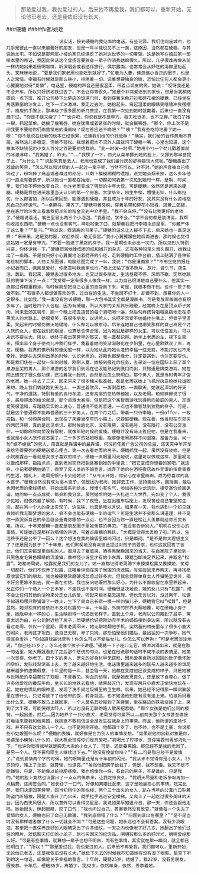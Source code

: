 > 那是爱过我，我也爱过的人。后来他不再爱我，我们都可以，重新开始，无论他已老去，还是我依旧没有长大。

###硬糖
####作者/姚瑶

						说实话，接到硬糖约我见面的电话，有些诧异。我们住同座城市，也几乎是彼此一直以来最要好的朋友，但是一年半载也见不上一面，这原因，当然都在硬糖。与其说她太宅，不如说是那两层小楼的家已经满足了她对这世界的一切奢望。这是她写在婚后第一部绘本里的原话，我因此笑话这个曾扬言要独身一辈子的清秀姑娘很久。所以，几乎很难再像从前一样约她出来逛街喝咖啡，听演唱会或者结伴旅行。偶尔露面，也常常会从好吃的海鲜里抬起头，笑眯眯地说，“要是我们家老周也能吃到就好了。”忙着为人妻，倏忽缩小自己的圈子，也是人之常情。幸福有时候就是那么狭小，拒绝着一切。说着想要独身的她，恐怕比任何人都会更小心翼翼地对待“爱情”。电话里，硬糖的声音还是很温柔，带着点调皮的笑，她说：“哎呀我还是不会开车，所以只好挤地铁过去了。不会让你等很久。”她是个非常爱迟到的家伙，但是当我稍微提前一点下班，推开公司楼下比萨店的玻璃门时，看到穿着米色开衫和碎花裙的硬糖，已经坐在角落靠窗的沙发上，吃下一半冰激淋。我走过去时，她抬起头，弯起温柔的眼睛笑嘻嘻冲我摆摆手，瘦瘦的手腕上，那串绕了很多圈的新月菩提，在我第一次见到她时就戴着，后来也一直没有摘下过，“你是不是又瘦了？”“也许吧，你说我是不是甲亢，每天吃很多，也不见胖。”我白了她一眼，抓起菜单。她抿了抿嘴唇，她在犹豫或者紧张的时候，就会抿嘴唇，“那个，你上次不是问我要不要给你们画营销用的漫画吗？现在答应还不晚吧？”“咦？”我有些吃惊地看了她一眼：“你不是说在赶新的绘本已经很累，还嫌我们给的价钱低嘛！”确实，我们给的合作费用不算高，虽然活儿多稳定，但绝不轻松。我想着肥水不流外人田就问了硬糖一嘴，心里也知道，这个根本不缺钱花的小女人百分之百是要拒绝我的。“此一时彼一时啊。”她用小勺一个劲儿戳着面前的冰激淋球，“我离婚了，昨天。”“……”我愣了一下，目光从菜单挪到她的脸上，又挪到那串菩提子上，“为什么？”“说起来真是丢人，老周也变成了我们最讨厌的那种猥琐大叔呢。”硬糖露出了戏谑的笑容，“怎么可以和讨厌的人一起过一辈子呢，当然不可以，对不对。”她的声音被自己修饰过了，粉饰掉了痛苦或者难过的部分，只剩下模模糊糊的遗憾，说完她点烟来抽，这么多年他们一直没有要孩子，所以她也一直都在抽烟，一切都如同我第一次见到她时一样。是啊，时间里，我们会不停地改变自己，也许老周变成了猥琐的中年大叔，可是硬糖，依然还是原来的硬糖。硬糖是我住进芙蓉里当天认识的第一个房客。大学毕业，初生牛犊，懵懂无知，什么都担忧，什么都害怕，所以后来回想，能够遇到硬糖，并且成为十年的好友，我其实没有什么资格抱怨自己的坏运气。“一桌麻将，凑齐了。”硬糖叼着牙刷，穿着吊带和碎花小短裤，跷着二郎腿，坐在客厅的沙发上看着我把半年的租金交到中介手里。“我不会麻将。”“没有比我更好的老师了。”硬糖说着话，嘴巴里冒出两三个小泡泡。“我看过，学不会。”“学不会的都是装清高。我帮你收拾东西吧。”硬糖一点也没有客气，哗啦啦漱了口，就帮着我把行李箱拖进屋里，“你藏尸体了这么重？”“是书。”“所以说，假清高的书呆子。”硬糖的话总让人接不下去，后来她也一直是这样：“来来来，这是我的屋，欢迎参观，毫无保留。”我小心翼翼跟在她后面进去，那时候也觉得这姑娘一定是有甲亢。“不要一脸进了黑店的样子。我一星期也未必出一次门，所以见到人特别兴奋，你体谅我一下。”硬糖把满地揉成团的纸和摊开的杂志，还有各种铅笔头烟头踢开，给我让出了一条路。于是我只好小心翼翼地沿着劈开的小径，走到硬糖的工作台前，墙上贴满了各种铅笔绘制的脚本，人物关系图谱，电脑绘图完成了一半，我说：“你是漫画家？”“不用坐班的报社小记者而已，画画是爱好，你愿意叫我画家也行。”墙上还贴了很多照片，旅行，音乐节，夜生活，轰趴，看起来，硬糖去过很多地方，也交过很多朋友，生活昼夜不停，风雨不歇。突然她跳跃的表情下沉了一点：“我觉得一定有很多人像我一样，以为自己很清楚自己要什么，但其实一直都过得糊里糊涂。有时候我想把自己心里的感受画下来，可是，我根本做不到。也许一辈子都做不到。”“有很多人都想做喜欢的事，过自在的生活，不坐班不打卡，却做不到，羡慕你的人一定很多。比如我。”我一直没有告诉硬糖，那一大包书其实全都是漫画书，可是我放弃画画也有很多年了。当时是四个人合租，因为有硬糖，所以大家的关系其乐融融，经常晚上在屋顶点炉子烤肉，周末去郊区骑车，能一个晚上把五道营的每个酒吧喝一遍，然后勾肩搭背唱唱跳跳地走在漆黑无人的大路上。她很爱笑，有很多朋友，说话呛人，总把不恋爱不结婚挂在嘴上，但骨子里温柔，笑起来的时候仿佛天地缱绻，什么都可以被原谅。后来连她自己也嘲笑那样的自己真是个讨人厌的女人，但在我们的眼里，也算是合情合理，因为她就是那样的女生，可以任性妄为，可以永远不要长大。所以，她终于搬出芙蓉里的那天，我一直都记得。她坐上老周的车，摇下车窗来，探出半个身子使劲儿冲我们挥手，我看着她的笑渐渐融化在夕阳里，在心里默默说了声，再见，硬糖。我真的像所有的傻闺蜜一样，以为她从此向她认准的幸福一往无前，不能打扰也不用牵挂。她是在去深圳出差的时候，认识老周的。好赖也都是缘分，注定要遇到，也注定要受伤。那是我们住在一起快一年的时候，刚刚入夏，她接到报社的任务，去采访一位在国际上获了某个桌游金奖的男人，那个桌游的名字我们到现在也没能熟记到脱口而出，只知道是牌类游戏，她在网上研究了很久做功课，还拉着我一起玩，自然是没怎么玩明白。那个男人，就是当时青年才俊的老周。她一共去了三天，回来带来了很多糯米糍荔枝，都是老周送她上飞机时执意给她托运回来的。晚上我们俩就跑到天台上，一面坐着吹风，一面剥荔枝，一面聊天，她说起深圳的好天气，干净的道路，特别有爱的自行车道，还有高高的亚热带植被，以及老周。琐琐碎碎说了很多，最后得出的结论就是，那个桌游太高端，但是把这个高智商游戏玩得所向披靡的男人，却很爱笑很温和，有踏踏实实的上进心，普通得不能再普通，一点也不像智慧到狡黠的样子。可是，就是这个普通得不能再普通的三十岁男人，在两个月之后，带着一只行李箱，一份offer，一枚戒指，和一份购房合同，出现在了芙蓉里窄窄的小路上，说要娶硬糖。现在看，他当时在东郊买的两层洋房，真的是远见卓识。那时候的北京，没有限房，没有摇号，没有限行，没有公交涨价，一切都欣欣向荣没有限制，就像年轻时候的爱情。硬糖并没有马上答应他，但是在我看来，也就是小女人故作姿态罢了。二十多岁的姑娘眼里，能够像老周那样不问退路，准备万全，问一句“嫁不嫁我”的男人，简直就是靠谱中的最靠谱，何况担任着广告公司的总监，还天天中午开车来给宅得要死的硬糖送爱心便当。第一次去看老周的房子，硬糖抓我一起，虽然没有装修，但是小院和露台一看就是女孩子喜欢的样子，硬糖一直眼里闪光地说，这里可以做成这样，那里呢可以做成那样，指指点点，直到老周突然把钥匙塞到她的手里说：“把它变成你想要的家吧。”就这样，小记者硬糖结婚了，抛弃了反人类的不婚宣言，抛弃了她的在酒吧夜店故作无谓的挥霍青春的生活，婚礼上，老周把银行卡交给她说：“从今天开始，你安心在家里画画，成为你喜欢的高木直子。”硬糖当然没有成为高木直子，但是因为老周，她辞去工作，坚持画绘本，画插画，最后也因老周的牵线搭桥，开始出版系列绘本，慢慢小有名气，参加各种沙龙活动，接受高价绘画邀请。她的每一点点成就，都会和我分享。虽然婚后的她一头扎进二人世界，宛如变了个人，我很少见她，但依然最了解她。有时候，我下了夜班，坐在出租车后座上，发现曾经自己奢望的生活，都在另一个人的身上实现了，这滋味，也真是难以言说。如果有一天，我也遇到一个初见就肯倾听我无聊梦想的男人，会不会也能有硬糖一半的运气？可是生活并不会那么讲道理，并不是你一直哭诉自己的辛苦就会垂青你哪怕一点点，也不会因为你一直轻松让人羡慕就给你三灾五难。所以，十年来硬糖一直都是朋友圈子里被羡慕的典范。“我没有告诉别人。”明明在说伤心的事情，可是她还是那样软塌塌的声调，带着点甜糯的跳跃，“大概是觉得太丢脸了吧。”所以，生活终于还是公平了一回么？这个想法在我的脑袋里瞬间闪过，只是瞬间。“是不是你太理想主义了？还是因为孩子？”十年来，他们默契地没有向彼此提过对孩子的要求，也许这就回答了彼此，他们其实都是更自私的人。蜜月去了夏威夷，晒得黑黝黝回来的当天，在自家院子里捡到一只黑色皮毛黄色眼睛的流浪猫，像神怪小说里才有的小东西，硬糖当即决定养起来，并取名“松露”。她和老周说，松露就是我们的女儿了。她一直都记得老周蹲下来摸摸松露又摸摸她，笑得一切都好。他们不仅养了松露，还喂着徘徊在房子周围的流浪猫。有些捡回来养两天，再寻找愿意收留它们的朋友。我也被硬糖软磨硬泡怂恿过好多次，但我总觉得单身女人养猫略显诡异，搞不好会更嫁不出去，就一直在拒绝。我也反问她既然那么好心，为什么不都收留在家里养起来，反正你们一个商人一个艺术家，不差钱也不差时间。硬糖很坚决地说，她的女儿只有“松露”，绝不会让任何其他的活物来分走女儿的爱。听起来根本毫无道理，但也无言以对。没过两年，松露不知道和哪只野猫滚了一晚上，生下了同自己长得一模一样的猫儿子，硬糖管它叫“松茸”，但是显然，她对松茸的爱依旧不及对松露的一半。十年里，外面的世界天翻地覆，可在硬糖小房子里，她瓶中水一样的心，生活映照得一切还是老样子。直到上个月，老周以公司搬到了昌平，离家太远为由，在公司附近租了房子，而硬糖恰好把刚动完手术的妈妈接到身边来，所以就没有去看过老周。仅仅一个星期，周末老周回来，她无聊地翻他手机，突然看到相册里存了很多小鹿犬的照片，老周这才坦白，说自己无聊，养了只狗。那恐怕是他们婚后，最凶猛的一次争吵。她气得浑身发抖：“你知道我最讨厌狗！你怎么可以不爱猫女儿，你怎么可以养狗！”可是老周淡淡地说，“你已经35岁了，怎么还像个孩子不讲理。”硬糖一下子哑口无言，眼泪汹涌出来，就是在那一句话里，她大概就看到了之后那个悲伤的句点。也是在他说那句话时不咸不淡的表情里，她第一次觉得，他老了。四十岁的男人，原先的好身材早无踪影，因热爱美食所以圆圆的肚子像怀胎的孕妇，发际线渐渐高上去，为了越来越好地生活，电话簿里越来越多的联系人越来越多的饭局越来越多的虚情假意，十年里的每一年，甚至每一天，他都在变成他应该变成的样子，只是她被与世隔绝的幸福蒙住了双眼，不曾看见。狗血的结局，就是她反思良久，还是放下自尊心，做了许多他爱吃的番茄牛肉，坐长长的地铁去看他，结果敲开门，发现有两只小鹿犬正愉快地玩在一起，她在他慌乱的眼神里，发现了洗手间垃圾桶里的卫生棉。后来，她已经不记得那一瞬间脑袋里在想什么，只记得放下了给他带的饭，转身就逃，也不知道他到底有没有追上来。怕被妈妈看出什么来，硬糖不敢马上就回家，一个人莫名其妙晃到了芙蓉里，坐在路边的铁板烧摊子上，哭到了大半夜，可能哭得太吓人，所以也没有无聊的路人敢来招惹她。“那个女孩是他们公司的模特，一起出差，然后……因为她养了一只小鹿犬，老周觉得可爱所以……前两天那个女孩甚至直接打电话来要我和他离婚，我简直不敢相信这会是发生在我身上的事情。而且，他所谓的逢场作戏，并不只有这女孩儿一个人。也不是刚刚开始。他都四十岁了，也不帅，也不是土豪，你说那些小姑娘图什么呢？”硬糖的表情，就好像是在为别人的事情发愁。“如果说他的出轨对象是你，老婆是小模特儿什么的，我大概会觉得你们是真爱吧。”我喝光了柠檬水，觉得需要用胃部消化一下。“也许你觉得我早就是胸无大志的小女人了，可是，还是要离婚。那已经不是我的老周了，是另一个人。我不要和陌生人继续过下去。”“他没有挽留你吗？”“有……可是那已经不是爱情了。”说到爱情两个字的时候，她的眼睛里还是有十年前的闪光。“我从来不觉得你是小女人，25岁的你，赌上了全部，就算输，也漂亮。”“虽然他把房子给我了，但是，我不想要。我又不是不能赚钱，只是，不能像以前挑肥拣瘦。我也想像你一样，有自己的房子，不是谁的，只是我的。”她的脸上竟然也流露出了一点点的羡慕来，让我吃惊良久。“我明天尽量和老板争取再加一点稿费，这周签合同。”她长舒了一口气，好像和离婚比起来，这才是她最担心的事情。吃完比萨，我们决定回芙蓉里，回当初租住的那栋楼，两个三十出头的女人，趴在当年的公寓门口贴着防盗门听墙根，隔壁人家开了门出来，就手拉手逃进安全楼梯，又爬上了一起吃过很多美味的天台。因为白天风很大，所以意外可以看得见星星。我说如果早知道今日，那一天，你还会跟他走吗。她抬起头，眯起眼睛，叹了口气：“我也问过自己，答案竟然没有改变。”就像每一个失去了爱情的女人，硬糖也问了自己无数遍，“我到底做错了什么？”“问题到底出在哪里？”“是不是当时没有那样或者做了什么一切就会不同？”可是这些问题，她永远也不会有答案。没有少流眼泪，甚至把一直保养良好的大眼睛哭出了许多细纹，一天之内也像老了好几岁。她翻出了他们过往的照片，短信聊天打印的小册子，旅行买回来的纪念品，明明有那么多的好时光，明明曾经那么好。“可是有些事情，就算想一辈子也想不明白，而有些事情，其实就在那一瞬间，就全都已经明白了。”“所以？”“那是爱过我，我也爱过的人。后来他不再爱我，我们都可以，重新开始，无论他已老去，还是我依旧没有长大。”她低下头去的时候我不知道她有没有湿了眼眶。星空下听到的这一句话，却像是关于幸福的誓言。十年前，硬糖25岁，结婚了，我22岁，没有男朋友，很羡慕。十年后，硬糖35岁，离婚了，我32岁，依然单身，依然，羡慕着她。			  		